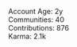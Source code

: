 Account Age: 2y                                                      
Communities: 40                                                    
Contributions: 876                                                  
Karma: 2.1k                                                             